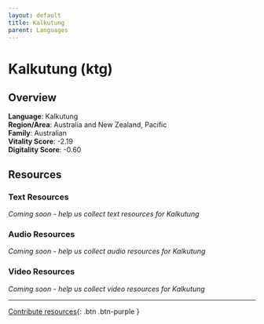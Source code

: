 ```yaml
---
layout: default
title: Kalkutung
parent: Languages
---
```


# Kalkutung (ktg)

## Overview

**Language**: Kalkutung  
**Region/Area**: Australia and New Zealand, Pacific  
**Family**: Australian  
**Vitality Score**: -2.19  
**Digitality Score**: -0.60  

## Resources

### Text Resources
*Coming soon - help us collect text resources for Kalkutung*

### Audio Resources
*Coming soon - help us collect audio resources for Kalkutung*

### Video Resources
*Coming soon - help us collect video resources for Kalkutung*

---

[Contribute resources](https://fairtrain.github.io/){: .btn .btn-purple }

